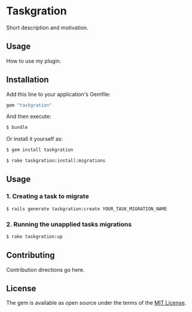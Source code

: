# Taskgration
Short description and motivation.

## Usage
How to use my plugin.

## Installation
Add this line to your application's Gemfile:

```ruby
gem "taskgration"
```

And then execute:
```bash
$ bundle
```

Or install it yourself as:
```bash
$ gem install taskgration
```

```bash
$ rake taskgration:install:migrations
```
## Usage

### 1. Creating a task to migrate
```bash
$ rails generate taskgration:create YOUR_TASK_MIGRATION_NAME
```

### 2. Running the unapplied tasks migrations
```bash
$ rake taskgration:up
```

## Contributing
Contribution directions go here.

## License
The gem is available as open source under the terms of the [MIT License](https://opensource.org/licenses/MIT).
